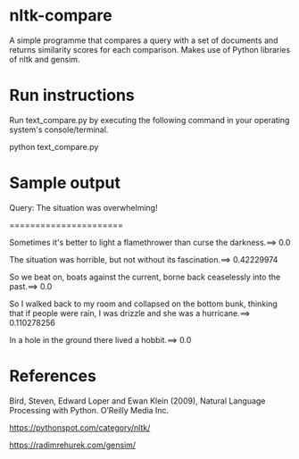 # nltk-compare
A simple programme that compares a query with a set of documents and returns similarity scores for each comparison.
Makes use of Python libraries of nltk and gensim.

# Run instructions

Run text_compare.py by executing the following command in your operating system's console/terminal.

python text_compare.py


# Sample output

Query: The situation was overwhelming!

======================

Sometimes it's better to light a flamethrower than curse the darkness.==> 0.0

The situation was horrible, but not without its fascination.==> 0.42229974

So we beat on, boats against the current, borne back ceaselessly into the past.==> 0.0

So I walked back to my room and collapsed on the bottom bunk, thinking that if people were rain, I was drizzle and she was a hurricane.==> 0.110278256

In a hole in the ground there lived a hobbit.==> 0.0



# References

Bird, Steven, Edward Loper and Ewan Klein (2009), Natural Language Processing with Python. O’Reilly Media Inc.

https://pythonspot.com/category/nltk/

https://radimrehurek.com/gensim/

